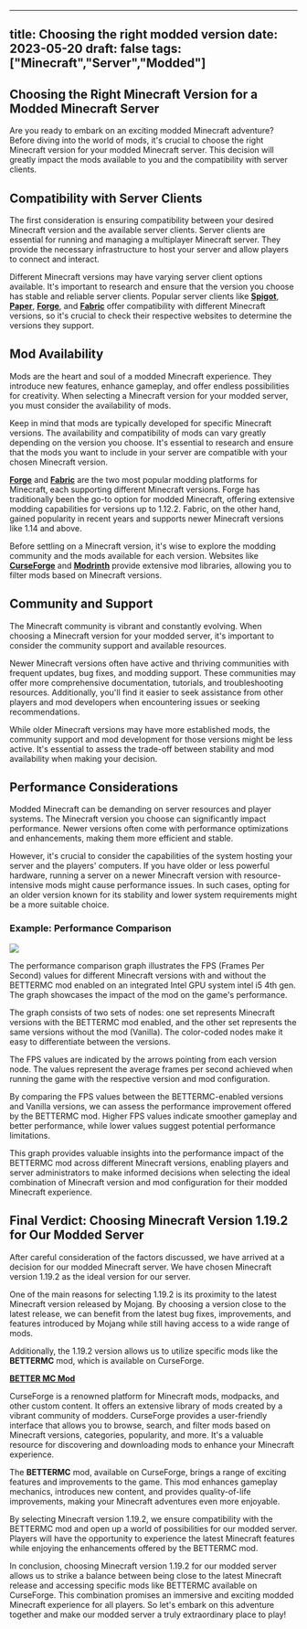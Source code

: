 
---
title: Choosing the right modded version
date: 2023-05-20
draft: false
tags: ["Minecraft","Server","Modded"]
---

## Choosing the Right Minecraft Version for a Modded Minecraft Server

Are you ready to embark on an exciting modded Minecraft adventure? Before diving into the world of mods, it's crucial to choose the right Minecraft version for your modded Minecraft server. This decision will greatly impact the mods available to you and the compatibility with server clients.

## Compatibility with Server Clients

The first consideration is ensuring compatibility between your desired Minecraft version and the available server clients. Server clients are essential for running and managing a multiplayer Minecraft server. They provide the necessary infrastructure to host your server and allow players to connect and interact.

Different Minecraft versions may have varying server client options available. It's important to research and ensure that the version you choose has stable and reliable server clients. Popular server clients like **[Spigot](https://www.spigotmc.org/)**, **[Paper](https://papermc.io/)**, **[Forge](https://files.minecraftforge.net/net/minecraftforge/forge/)**, and **[Fabric](https://fabricmc.net/)** offer compatibility with different Minecraft versions, so it's crucial to check their respective websites to determine the versions they support.

## Mod Availability

Mods are the heart and soul of a modded Minecraft experience. They introduce new features, enhance gameplay, and offer endless possibilities for creativity. When selecting a Minecraft version for your modded server, you must consider the availability of mods.

Keep in mind that mods are typically developed for specific Minecraft versions. The availability and compatibility of mods can vary greatly depending on the version you choose. It's essential to research and ensure that the mods you want to include in your server are compatible with your chosen Minecraft version.

**[Forge](https://files.minecraftforge.net/net/minecraftforge/forge/)** and **[Fabric](https://fabricmc.net/)** are the two most popular modding platforms for Minecraft, each supporting different Minecraft versions. Forge has traditionally been the go-to option for modded Minecraft, offering extensive modding capabilities for versions up to 1.12.2. Fabric, on the other hand, gained popularity in recent years and supports newer Minecraft versions like 1.14 and above.

Before settling on a Minecraft version, it's wise to explore the modding community and the mods available for each version. Websites like **[CurseForge](https://www.curseforge.com/)** and **[Modrinth](https://modrinth.com/)** provide extensive mod libraries, allowing you to filter mods based on Minecraft versions.


## Community and Support

The Minecraft community is vibrant and constantly evolving. When choosing a Minecraft version for your modded server, it's important to consider the community support and available resources.

Newer Minecraft versions often have active and thriving communities with frequent updates, bug fixes, and modding support. These communities may offer more comprehensive documentation, tutorials, and troubleshooting resources. Additionally, you'll find it easier to seek assistance from other players and mod developers when encountering issues or seeking recommendations.

While older Minecraft versions may have more established mods, the community support and mod development for those versions might be less active. It's essential to assess the trade-off between stability and mod availability when making your decision.

## Performance Considerations

Modded Minecraft can be demanding on server resources and player systems. The Minecraft version you choose can significantly impact performance. Newer versions often come with performance optimizations and enhancements, making them more efficient and stable.

However, it's crucial to consider the capabilities of the system hosting your server and the players' computers. If you have older or less powerful hardware, running a server on a newer Minecraft version with resource-intensive mods might cause performance issues. In such cases, opting for an older version known for its stability and lower system requirements might be a more suitable choice.

### Example: Performance Comparison

[![](https://mermaid.ink/img/pako:eNp901tvgjAYgOG_QuoNJkqAcigsWcLROWUaNbvippE6iRwM1mxG_e-DSSq4CFdA3qd8JekZrPOIABN8FXi_5aaLMOPK60BPCeEsbhMnidnzfQOJ4uBAi3xHzJ6nqRJ7HH7HEd2a8v7npUkdRlVdlhtUsSSjm3qMOpKoM9oa4gkdMerZ0L5T10VQ7abjmiLbgYrFqIYMH6JuOqmp4li-ev9NECEPOt00qKko2o6rMCqKhm7p3XRWU1kyNB8yKhm65srPqMVLgqQISp8bDl8vtrdaeYvAuXA2D0XOny_7t8ypMlWQHzOXV5qZV2WaoD5mPg_VRjaqMuP_am88RI1s3JrtE2fl9vCFe-fl5mKT1mismrY_GbQmY9VHe5uz1mCsmvNQriswACkpUhxH5RE5VyoEdEtSEgKzvI1wsQtBmF3LDh9pvjxla2DS4kgG4LiPMCVujMuTlQJzg5ND-ZZEMc2L4Hbm_o7e9Re9_wd5?type=png)](https://mermaid.live/edit#pako:eNp901tvgjAYgOG_QuoNJkqAcigsWcLROWUaNbvippE6iRwM1mxG_e-DSSq4CFdA3qd8JekZrPOIABN8FXi_5aaLMOPK60BPCeEsbhMnidnzfQOJ4uBAi3xHzJ6nqRJ7HH7HEd2a8v7npUkdRlVdlhtUsSSjm3qMOpKoM9oa4gkdMerZ0L5T10VQ7abjmiLbgYrFqIYMH6JuOqmp4li-ev9NECEPOt00qKko2o6rMCqKhm7p3XRWU1kyNB8yKhm65srPqMVLgqQISp8bDl8vtrdaeYvAuXA2D0XOny_7t8ypMlWQHzOXV5qZV2WaoD5mPg_VRjaqMuP_am88RI1s3JrtE2fl9vCFe-fl5mKT1mismrY_GbQmY9VHe5uz1mCsmvNQriswACkpUhxH5RE5VyoEdEtSEgKzvI1wsQtBmF3LDh9pvjxla2DS4kgG4LiPMCVujMuTlQJzg5ND-ZZEMc2L4Hbm_o7e9Re9_wd5)

The performance comparison graph illustrates the FPS (Frames Per Second) values for different Minecraft versions with and without the BETTERMC mod enabled on an integrated Intel GPU system intel i5 4th gen. The graph showcases the impact of the mod on the game's performance.

The graph consists of two sets of nodes: one set represents Minecraft versions with the BETTERMC mod enabled, and the other set represents the same versions without the mod (Vanilla). The color-coded nodes make it easy to differentiate between the versions.

The FPS values are indicated by the arrows pointing from each version node. The values represent the average frames per second achieved when running the game with the respective version and mod configuration.

By comparing the FPS values between the BETTERMC-enabled versions and Vanilla versions, we can assess the performance improvement offered by the BETTERMC mod. Higher FPS values indicate smoother gameplay and better performance, while lower values suggest potential performance limitations.

This graph provides valuable insights into the performance impact of the BETTERMC mod across different Minecraft versions, enabling players and server administrators to make informed decisions when selecting the ideal combination of Minecraft version and mod configuration for their modded Minecraft experience.

## Final Verdict: Choosing Minecraft Version 1.19.2 for Our Modded Server

After careful consideration of the factors discussed, we have arrived at a decision for our modded Minecraft server. We have chosen Minecraft version 1.19.2 as the ideal version for our server.

One of the main reasons for selecting 1.19.2 is its proximity to the latest Minecraft version released by Mojang. By choosing a version close to the latest release, we can benefit from the latest bug fixes, improvements, and features introduced by Mojang while still having access to a wide range of mods.

Additionally, the 1.19.2 version allows us to utilize specific mods like the **BETTERMC** mod, which is available on CurseForge.

**[BETTER MC Mod](https://www.curseforge.com/minecraft/modpacks/better-mc-fabric)**

CurseForge is a renowned platform for Minecraft mods, modpacks, and other custom content. It offers an extensive library of mods created by a vibrant community of modders. CurseForge provides a user-friendly interface that allows you to browse, search, and filter mods based on Minecraft versions, categories, popularity, and more. It's a valuable resource for discovering and downloading mods to enhance your Minecraft experience.

The **BETTERMC** mod, available on CurseForge, brings a range of exciting features and improvements to the game. This mod enhances gameplay mechanics, introduces new content, and provides quality-of-life improvements, making your Minecraft adventures even more enjoyable.

By selecting Minecraft version 1.19.2, we ensure compatibility with the BETTERMC mod and open up a world of possibilities for our modded server. Players will have the opportunity to experience the latest Minecraft features while enjoying the enhancements offered by the BETTERMC mod.

In conclusion, choosing Minecraft version 1.19.2 for our modded server allows us to strike a balance between being close to the latest Minecraft release and accessing specific mods like BETTERMC available on CurseForge. This combination promises an immersive and exciting modded Minecraft experience for all players. So let's embark on this adventure together and make our modded server a truly extraordinary place to play!

